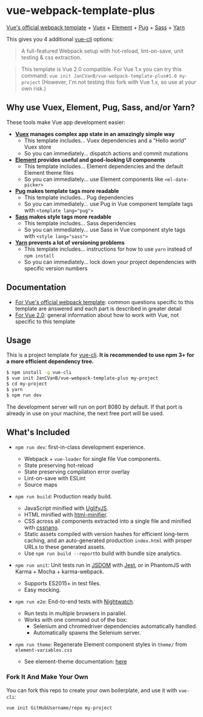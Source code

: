 # vue-webpack-template-plus

[Vue's official webpack template](https://github.com/vuejs-templates/webpack) +
[Vuex](https://vuex.vuejs.org) +
[Element](http://element.eleme.io/) +
[Pug](https://pugjs.org/) +
[Sass](http://sass-lang.com/) +
[Yarn](https://yarnpkg.com/)

This gives you 4 additional
[vue-cli](https://github.com/vuejs/vue-cli) options:


> A full-featured Webpack setup with hot-reload, lint-on-save, unit testing & css extraction.

> This template is Vue 2.0 compatible. For Vue 1.x you can try this command: `vue init JanCVanB/vue-webpack-template-plus#1.0 my-project` (However, I'm not testing this fork with Vue 1.x, so use at your own risk.)

## Why use Vuex, Element, Pug, Sass, and/or Yarn?

These tools make Vue app development easier:

- **[Vuex](https://vuex.vuejs.org) manages complex app state in an amazingly simple way**
  - This template includes... Vuex dependencies and a "Hello world" Vuex store
  - So you can immediately... dispatch actions and commit mutations
- **[Element](http://element.eleme.io/) provides useful and good-looking UI components**
  - This template includes... Element dependencies and the default Element theme files
  - So you can immediately... use Element components like `<el-date-picker>`
- **[Pug](https://pugjs.org/) makes template tags more readable**
  - This template includes... Pug dependencies
  - So you can immediately... use Pug in Vue component template tags with `<template lang="pug">`
- **[Sass](http://sass-lang.com/) makes style tags more readable**
  - This template includes... Sass dependencies
  - So you can immediately... use Sass in Vue component style tags with `<style lang="sass">`
- **[Yarn](https://yarnpkg.com/) prevents a lot of versioning problems**
  - This template includes... instructions for how to use `yarn` instead of `npm install`
  - So you can immediately... lock down your project dependencies with specific version numbers

## Documentation

- [For Vue's official webpack template](http://vuejs-templates.github.io/webpack): common questions specific to this template are answered and each part is described in greater detail
- [For Vue 2.0](http://vuejs.org/guide/): general information about how to work with Vue, not specific to this template

## Usage

This is a project template for [vue-cli](https://github.com/vuejs/vue-cli). **It is recommended to use npm 3+ for a more efficient dependency tree.**

``` bash
$ npm install -g vue-cli
$ vue init JanCVanB/vue-webpack-template-plus my-project
$ cd my-project
$ yarn
$ npm run dev
```

The development server will run on port 8080 by default. If that port is already in use on your machine, the next free port will be used.

## What's Included

- `npm run dev`: first-in-class development experience.
  - Webpack + `vue-loader` for single file Vue components.
  - State preserving hot-reload
  - State preserving compilation error overlay
  - Lint-on-save with ESLint
  - Source maps

- `npm run build`: Production ready build.
  - JavaScript minified with [UglifyJS](https://github.com/mishoo/UglifyJS2).
  - HTML minified with [html-minifier](https://github.com/kangax/html-minifier).
  - CSS across all components extracted into a single file and minified with [cssnano](https://github.com/ben-eb/cssnano).
  - Static assets compiled with version hashes for efficient long-term caching, and an auto-generated production `index.html` with proper URLs to these generated assets.
  - Use `npm run build --report`to build with bundle size analytics.

- `npm run unit`: Unit tests run in [JSDOM](https://github.com/tmpvar/jsdom) with [Jest](https://facebook.github.io/jest/), or in PhantomJS with Karma + Mocha + karma-webpack.
  - Supports ES2015+ in test files.
  - Easy mocking.

- `npm run e2e`: End-to-end tests with [Nightwatch](http://nightwatchjs.org/).
  - Run tests in multiple browsers in parallel.
  - Works with one command out of the box:
    - Selenium and chromedriver dependencies automatically handled.
    - Automatically spawns the Selenium server.

- `npm run theme`: Regenerate Element component styles in `theme/` from `element-variables.css`
  - See element-theme documentation: [here](http://element.eleme.io/#/en-US/component/custom-theme)

### Fork It And Make Your Own

You can fork this repo to create your own boilerplate, and use it with `vue-cli`:

``` bash
vue init GitHubUsername/repo my-project
```

